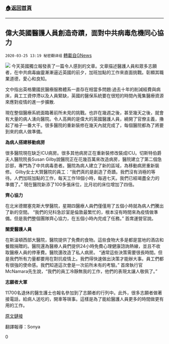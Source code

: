 ###  [:house:返回首頁](https://github.com/ourhimalayas/txt)
---

## 偉大英國醫護人員創造奇蹟，面對中共病毒危機同心協力
`2020-03-25 13:19 秘密翻译组` [轉載自GNews](https://gnews.org/zh-hant/152773/)

![](https://s3-ap-northeast-1.amazonaws.com/news.guo.offload.media/wp-content/uploads/2020/03/25131806/23CC985B-4CE9-492F-887A-A85E99669FD4.png)
今天英國獨立報發表了一篇令人感到的文章。文章描述醫護人員和眾多志願者，在中共病毒幽靈漸漸逼近英國的前夕，加班加點的工作來直面挑戰。彰顯其職業道德，愛心和良知。

文中指出英格蘭國民醫療服務體系一直存在相當多問題:過去十年的削減經費與病床，員工工資停滯以及人員緊缺，英國的醫保系統要在很短的時間內蒐集醫療資源來應對疫情的進一步擴散.

現在整個醫療系統面臨著前所未見的挑戰。也許在幾週之後，甚至幾天之後，就會有大量的病人湧向醫院。令人高興的是偉大的英國醫護人員，繞開了官僚主義，擼起了袖子一番大干。很多醫院的重新裝修在幾天內就完成了，每個醫院都為了將要到來的病人做準備。

**為病人搭建移動病房**

很多醫院現在缺乏ICU病房。很多其他病房正在重新裝修改裝成ICU。切斯特伯爵夫人醫院院長Susan Gilby說醫院正在花幾百萬來改造病房，醫院建立了第二個急診部，專門為了中共病毒患者。醫院為病人建立了新的區域，為移動病房重新裝修。 Gilby女士大贊醫院的員工：“我們真的是創造了奇蹟。我們沒有消極的等待。人們加班加點的工作，每天工作18個小時，每週七天。我們已經竭盡全力的準備了。” 現在醫院新添了100多張床位，比月初的床位增加了四倍。

**齊心協力**

在北米德爾塞克斯大學醫院，星期四醫療人員們僅僅用了五個小時就為病人們騰出了新的空間。 “我們的兒科急診室是倫敦最繁忙的，根本沒有時間來為疫情做準備。但是我們整個團隊齊心協力，在五個小時內完成了任務。” 首席運營官說。

**關愛醫護人員**

在斯溫頓西部大醫院，醫院提供了免費的食物。這些食物大多是都是當地的酒店和餐館捐贈的。醫院還為醫療人員們提供24小時免費心理健康諮詢熱線，並且不收取醫療人員的停車費。醫院還改造了私人病房。 “通常這些決策需要很長時間。但是我們所有力量都要用在對抗疫情上。我們得快速做出決策才能辦大事。員工們都有很強的使命感。我們知道這次會是一次前所未有的考驗。” 首席執行官McNamara先生說，“我們的員工冷靜無我的工作，他們的表現太讓人敬佩了。”

**志願者大軍**

11700名退休的醫生護士也報名參加到了志願者的行列中。此外，很多志願者做著接電話，給病人送吃的，開車等瑣事。這樣是為了能給醫護人員更多的時間做更有用的工作。

[原文鏈接](https://www.independent.co.uk/news/health/coronavirus-nhs-hospitals-nurses-doctors-intensive-care-a9419961.html)

翻譯報導：Sonya

0
